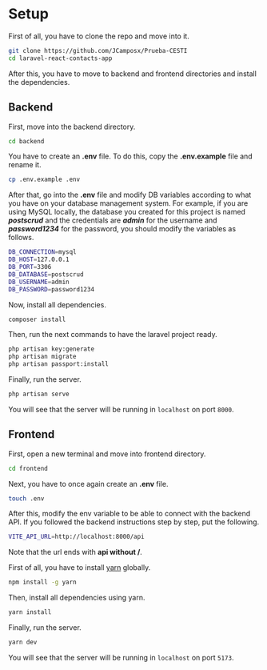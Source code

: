 # Setup

First of all, you have to clone the repo and move into it.

```bash
git clone https://github.com/JCamposx/Prueba-CESTI
cd laravel-react-contacts-app
```

After this, you have to move to backend and frontend directories and install the
dependencies.

## Backend

First, move into the backend directory.

```bash
cd backend
```

You have to create an **.env** file. To do this, copy the **.env.example** file
and rename it.

```bash
cp .env.example .env
```

After that, go into the **.env** file and modify DB variables according to what
you have on your database management system. For example, if you are using
MySQL locally, the database you created for this project is named
***postscrud*** and the credentials are ***admin*** for the username and
***password1234*** for the password, you should modify the variables as follows.

```bash
DB_CONNECTION=mysql
DB_HOST=127.0.0.1
DB_PORT=3306
DB_DATABASE=postscrud
DB_USERNAME=admin
DB_PASSWORD=password1234
```

Now, install all dependencies.

```bash
composer install
```

Then, run the next commands to have the laravel project ready.

```bash
php artisan key:generate
php artisan migrate
php artisan passport:install
```

Finally, run the server.

```bash
php artisan serve
```

You will see that the server will be running in `localhost` on port `8000`.

## Frontend

First, open a new terminal and move into frontend directory.

```bash
cd frontend
```

Next, you have to once again create an **.env** file.

```bash
touch .env
```

After this, modify the env variable to be able to connect with the backend API.
If you followed the backend instructions step by step, put the following.

```bash
VITE_API_URL=http://localhost:8000/api
```

Note that the url ends with **api without /**.

First of all, you have to install [yarn](https://www.npmjs.com/package/yarn)
globally.

```bash
npm install -g yarn
```

Then, install all dependencies using yarn.

```bash
yarn install
```

Finally, run the server.

```bash
yarn dev
```

You will see that the server will be running in `localhost` on port `5173`.
